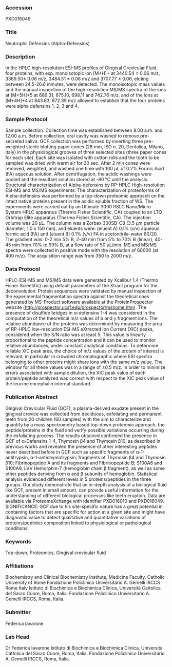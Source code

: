 ### Accession
PXD016049

### Title
Neutrophil Defensins (Alpha-Defensins)

### Description
In the HPLC high-resolution ESI-MS profiles of Gingival Crevicular Fluid, four proteins, with exp. monoisotopic ion [M+H]+ at 3440.54 ± 0.06 m/z, 3369.50± 0.06 m/z, 3484.51 ± 0.06 m/z and 3707.77 ± 0.06, eluting between 24.5-26.6 minutes, were detected. The monoisotopic mass values and the manual inspection of the high-resolution MS/MS spectra of the ions at [M+5H]+5 at  689.31,  675.10, 698.11 and 742.76 m/z, and of the ions at [M+4H]+4 at  843.63, 872.39 m/z allowed to establish that the four proteins were alpha defensins 1, 2, 3 and 4.

### Sample Protocol
Sample collection:  Collection time was established between 9.00 a.m. and 12.00 a.m. Before collection, oral cavity was washed to remove pre-secreted saliva. GCF collection was performed by inserting three pre-weighted sterile blotting paper cones (28 mm, ISO n. 20, Dentalica, Milano, Italy) in the physiological grooves of three selected sites (three paper cones for each site). Each site was isolated with cotton rolls and the tooth to be sampled was dried with warm air for 20 sec. After 2 min cones were removed, weighted, and washed one time with 100 μL of 0.2% Formic Acid (FA) aqueous solution. After centrifugation, the acidic washings were pooled and the resultant solution stored at -80 °C until the analysis. Structural characterization of Alpha-defensins by RP-HPLC High-resolution ESI-MS and MS/MS experiments: The characterization of proteoforms of Alpha-defensins was performed by a top-down proteomic approach on the intact native proteins present in the acidic soluble fraction of WS. The experiments were carried out by an Ultimate 3000 RSLC Nano/Micro System HPLC apparatus (Thermo Fisher Scientific, CA) coupled to an LTQ Orbitrap Elite apparatus (Thermo Fisher Scientific, CA). The injection volume was 20 μL. The column was a Zorbax 300SB-C8 (3.5 µm particle diameter; 1.0 x 150 mm), and eluents were: (eluent A) 0.1% (v/v) aqueous formic acid (FA) and (eluent B) 0.1% (v/v) FA in acetonitrile-water 80/20. The gradient was: 0-2 min 5% B, 2-40 min from 5% to 70% B (linear), 40-45 min from 70% to 99% B, at a flow rate of 50 µL/min. MS and MS/MS spectra were collected in positive mode with the resolution of 60000 (at 400 m/z). The acquisition range was from 350 to 2000 m/z.

### Data Protocol
HPLC-ESI-MS and MS/MS data were generated by Xcalibur 1.4  (Thermo Fisher Scientific) using default parameters of the Xtract program for the deconvolution. Protein sequences were validated by manual inspection of the experimental fragmentation spectra against the theoretical ones generated by MS-Product software available at the ProteinProspector website (http://prospector.ucsf.edu/prospector/mshome.htm). The presence of disulfide bridges in α-defensins 1-4 was considered in the computation of the theoretical m/z values of b and y fragment ions. The relative abundance of the proteins was determined by measuring the area of RP-HPLC low-resolution ESI-MS eXtracted Ion Current (XIC) peaks, considered when the S/N ratio was at least 5. This value is linearly proportional to the peptide concentration and it can be used to monitor relative abundances, under constant analytical conditions. To determine reliable XIC peak area, the choice of m/z values of the protein of interest is relevant, in particular in crowded chromatographic where ESI spectra belonging to other proteins might share ions with the same m/z value. The window for all these values was in a range of ±0.5 m/z. In order to minimize errors associated with sample dilution, the XIC peak value of each protein/peptide analyzed was correct with respect to the XIC peak value of the leucine encephalin internal standard.

### Publication Abstract
Gingival Crevicular Fluid (GCF), a plasma-derived exudate present in the gingival crevice was collected from deciduous, exfoliating and permanent teeth from 20 children (60 samples) with the aim to characterize and quantify by a mass spectrometry based top-down proteomic approach, the peptide/proteins in the fluid and verify possible variations occurring during the exfoliating process. The results obtained confirmed the presence in GCF of &#x3b1;-Defensins 1-4, Thymosin &#x3b2;4 and Thymosin &#x3b2;10, as described in previous works and revealed the presence of other interesting peptides never described before in GCF such as specific fragments of &#x3b1;-1-antitrypsin, &#x3b1;-1-antichymotrypsin; fragments of Thymosin &#x3b2;4 and Thymosin &#x3b2;10; Fibrinopeptide A and its fragments and Fibrinopeptide B; S100A8 and S100A9, LVV Hemorphin-7 (hemoglobin chain &#x3b2; fragment), as well as some other peptides deriving from &#x3b1; and &#x3b2; subunits of hemoglobin. Statistical analysis evidenced different levels in 5 proteins/peptides in the three groups. Our study demonstrate that an in-depth analysis of a biological fluid like GCF, present in small amount, can provide useful information for the understanding of different biological processes like teeth eruption. Data are available via ProteomeXchange with identifier PXD016010 and PXD016049. SIGNIFICANCE: GCF due to his site-specific nature has a great potential in containing factors that are specific for action at a given site and might have diagnostic value to detect qualitative and quantitative variations of proteins/peptides composition linked to physiological or pathological conditions.

### Keywords
Top-down, Proteomics, Gingival crevicular fluid

### Affiliations
Biochemistry and Clinical Biochemistry Institute, Medicine Faculty, Catholic University of Rome
Fondazione Policlinico Universitario A. Gemelli IRCCS Rome Italy
Istituto di Biochimica e Biochimica Clinica, Università Cattolica del Sacro Cuore, Roma, Italia. Fondazione Policlinico Universitario A. Gemelli IRCCS, Roma, Italia.

### Submitter
Federica Iavarone

### Lab Head
Dr Federica Iavarone
Istituto di Biochimica e Biochimica Clinica, Università Cattolica del Sacro Cuore, Roma, Italia. Fondazione Policlinico Universitario A. Gemelli IRCCS, Roma, Italia.


